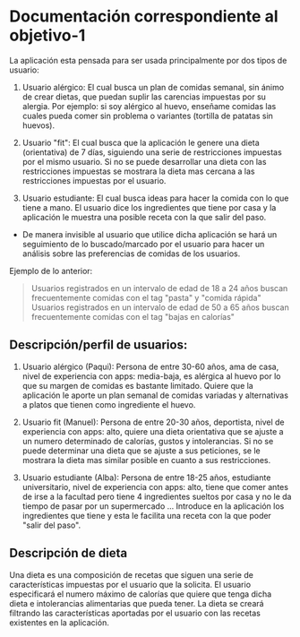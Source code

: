 # Documentación correspondiente al objetivo-1 

La aplicación esta pensada para ser usada principalmente por dos tipos de usuario:

1. Usuario alérgico: El cual busca un plan de comidas semanal, sin ánimo de crear dietas, que puedan suplir las carencias impuestas por su alergia.
		   Por ejemplo: si soy alérgico al huevo, enseñame comidas las cuales pueda comer sin problema o variantes (tortilla de patatas sin huevos).

2. Usuario "fit": El cual busca que la aplicación le genere una dieta (orientativa) de 7 días, siguiendo una serie 
	       de restricciones impuestas por el mismo usuario.
	       Si no se puede desarrollar una dieta con las restricciones impuestas se mostrara la dieta mas cercana 
	       a las restricciones impuestas por el usuario.
	       
3. Usuario estudiante: El cual busca ideas para hacer la comida con lo que tiene a mano. El usuario dice los ingredientes que tiene por casa y la aplicación
		       le muestra una posible receta con la que salir del paso.
	       
* De manera invisible al usuario que utilice dicha aplicación se hará un seguimiento de lo buscado/marcado por el usuario
para hacer un análisis sobre las preferencias de comidas de los usuarios. 

Ejemplo de lo anterior: 
> Usuarios registrados en un intervalo de edad de 18 a 24 años buscan frecuentemente comidas con el tag "pasta" y "comida rápida"
> Usuarios registrados en un intervalo de edad de 50 a 65 años buscan frecuentemente comidas con el tag "bajas en calorías"

## Descripción/perfil de usuarios:

1. Usuario alérgico (Paqui): Persona de entre 30-60 años, ama de casa, nivel de experiencia con apps: media-baja, es alérgica al huevo por lo que su margen de comidas es bastante limitado. Quiere que la aplicación le aporte un plan semanal de comidas variadas y alternativas a platos que tienen como ingrediente el huevo.

2. Usuario fit (Manuel): Persona de entre 20-30 años, deportista, nivel de experiencia con apps: alto, quiere una dieta orientativa que se ajuste a un numero determinado de calorías, gustos y intolerancias. Si no se puede determinar una dieta que se ajuste a sus peticiones, se le mostrara la dieta mas similar posible en cuanto a sus restricciones.

3. Usuario estudiante (Alba): Persona de entre 18-25 años, estudiante universitario, nivel de experiencia con apps: alto, tiene que comer antes de irse a la facultad pero tiene 4 ingredientes sueltos por casa y no le da tiempo de pasar por un supermercado ... Introduce en la aplicación los ingredientes que tiene y esta le facilita una receta con la que poder "salir del paso". 

## Descripción de dieta
Una dieta es una composición de recetas que siguen una serie de características impuestas por el usuario que la solicita. El usuario especificará el numero máximo de calorías que quiere que tenga dicha dieta e intolerancias alimentarias que pueda tener. La dieta se creará filtrando las características aportadas por el usuario con las recetas existentes en la aplicación.  
